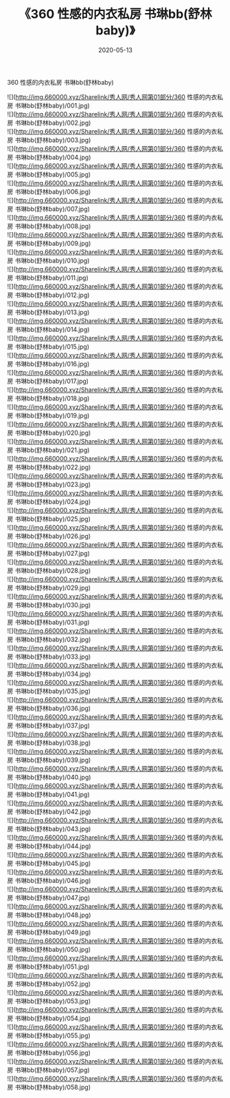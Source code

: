 ﻿---
layout: post
title:  《360 性感的内衣私房 书琳bb(舒林baby)》
date:   2020-05-13
img: http://img.660000.xyz/Sharelink/秀人网/秀人网第01部分/360 性感的内衣私房 书琳bb(舒林baby)/000.jpg
categories: [美女, 清纯, 唯美]
---

360 性感的内衣私房 书琳bb(舒林baby)

  ![](http://img.660000.xyz/Sharelink/秀人网/秀人网第01部分/360 性感的内衣私房 书琳bb(舒林baby)/001.jpg) <br> ![](http://img.660000.xyz/Sharelink/秀人网/秀人网第01部分/360 性感的内衣私房 书琳bb(舒林baby)/002.jpg) <br> ![](http://img.660000.xyz/Sharelink/秀人网/秀人网第01部分/360 性感的内衣私房 书琳bb(舒林baby)/003.jpg) <br> ![](http://img.660000.xyz/Sharelink/秀人网/秀人网第01部分/360 性感的内衣私房 书琳bb(舒林baby)/004.jpg) <br> ![](http://img.660000.xyz/Sharelink/秀人网/秀人网第01部分/360 性感的内衣私房 书琳bb(舒林baby)/005.jpg) <br> ![](http://img.660000.xyz/Sharelink/秀人网/秀人网第01部分/360 性感的内衣私房 书琳bb(舒林baby)/006.jpg) <br> ![](http://img.660000.xyz/Sharelink/秀人网/秀人网第01部分/360 性感的内衣私房 书琳bb(舒林baby)/007.jpg) <br> ![](http://img.660000.xyz/Sharelink/秀人网/秀人网第01部分/360 性感的内衣私房 书琳bb(舒林baby)/008.jpg) <br> ![](http://img.660000.xyz/Sharelink/秀人网/秀人网第01部分/360 性感的内衣私房 书琳bb(舒林baby)/009.jpg) <br> ![](http://img.660000.xyz/Sharelink/秀人网/秀人网第01部分/360 性感的内衣私房 书琳bb(舒林baby)/010.jpg) <br> ![](http://img.660000.xyz/Sharelink/秀人网/秀人网第01部分/360 性感的内衣私房 书琳bb(舒林baby)/011.jpg) <br> ![](http://img.660000.xyz/Sharelink/秀人网/秀人网第01部分/360 性感的内衣私房 书琳bb(舒林baby)/012.jpg) <br> ![](http://img.660000.xyz/Sharelink/秀人网/秀人网第01部分/360 性感的内衣私房 书琳bb(舒林baby)/013.jpg) <br> ![](http://img.660000.xyz/Sharelink/秀人网/秀人网第01部分/360 性感的内衣私房 书琳bb(舒林baby)/014.jpg) <br> ![](http://img.660000.xyz/Sharelink/秀人网/秀人网第01部分/360 性感的内衣私房 书琳bb(舒林baby)/015.jpg) <br> ![](http://img.660000.xyz/Sharelink/秀人网/秀人网第01部分/360 性感的内衣私房 书琳bb(舒林baby)/016.jpg) <br> ![](http://img.660000.xyz/Sharelink/秀人网/秀人网第01部分/360 性感的内衣私房 书琳bb(舒林baby)/017.jpg) <br> ![](http://img.660000.xyz/Sharelink/秀人网/秀人网第01部分/360 性感的内衣私房 书琳bb(舒林baby)/018.jpg) <br> ![](http://img.660000.xyz/Sharelink/秀人网/秀人网第01部分/360 性感的内衣私房 书琳bb(舒林baby)/019.jpg) <br> ![](http://img.660000.xyz/Sharelink/秀人网/秀人网第01部分/360 性感的内衣私房 书琳bb(舒林baby)/020.jpg) <br> ![](http://img.660000.xyz/Sharelink/秀人网/秀人网第01部分/360 性感的内衣私房 书琳bb(舒林baby)/021.jpg) <br> ![](http://img.660000.xyz/Sharelink/秀人网/秀人网第01部分/360 性感的内衣私房 书琳bb(舒林baby)/022.jpg) <br> ![](http://img.660000.xyz/Sharelink/秀人网/秀人网第01部分/360 性感的内衣私房 书琳bb(舒林baby)/023.jpg) <br> ![](http://img.660000.xyz/Sharelink/秀人网/秀人网第01部分/360 性感的内衣私房 书琳bb(舒林baby)/024.jpg) <br> ![](http://img.660000.xyz/Sharelink/秀人网/秀人网第01部分/360 性感的内衣私房 书琳bb(舒林baby)/025.jpg) <br> ![](http://img.660000.xyz/Sharelink/秀人网/秀人网第01部分/360 性感的内衣私房 书琳bb(舒林baby)/026.jpg) <br> ![](http://img.660000.xyz/Sharelink/秀人网/秀人网第01部分/360 性感的内衣私房 书琳bb(舒林baby)/027.jpg) <br> ![](http://img.660000.xyz/Sharelink/秀人网/秀人网第01部分/360 性感的内衣私房 书琳bb(舒林baby)/028.jpg) <br> ![](http://img.660000.xyz/Sharelink/秀人网/秀人网第01部分/360 性感的内衣私房 书琳bb(舒林baby)/029.jpg) <br> ![](http://img.660000.xyz/Sharelink/秀人网/秀人网第01部分/360 性感的内衣私房 书琳bb(舒林baby)/030.jpg) <br> ![](http://img.660000.xyz/Sharelink/秀人网/秀人网第01部分/360 性感的内衣私房 书琳bb(舒林baby)/031.jpg) <br> ![](http://img.660000.xyz/Sharelink/秀人网/秀人网第01部分/360 性感的内衣私房 书琳bb(舒林baby)/032.jpg) <br> ![](http://img.660000.xyz/Sharelink/秀人网/秀人网第01部分/360 性感的内衣私房 书琳bb(舒林baby)/033.jpg) <br> ![](http://img.660000.xyz/Sharelink/秀人网/秀人网第01部分/360 性感的内衣私房 书琳bb(舒林baby)/034.jpg) <br> ![](http://img.660000.xyz/Sharelink/秀人网/秀人网第01部分/360 性感的内衣私房 书琳bb(舒林baby)/035.jpg) <br> ![](http://img.660000.xyz/Sharelink/秀人网/秀人网第01部分/360 性感的内衣私房 书琳bb(舒林baby)/036.jpg) <br> ![](http://img.660000.xyz/Sharelink/秀人网/秀人网第01部分/360 性感的内衣私房 书琳bb(舒林baby)/037.jpg) <br> ![](http://img.660000.xyz/Sharelink/秀人网/秀人网第01部分/360 性感的内衣私房 书琳bb(舒林baby)/038.jpg) <br> ![](http://img.660000.xyz/Sharelink/秀人网/秀人网第01部分/360 性感的内衣私房 书琳bb(舒林baby)/039.jpg) <br> ![](http://img.660000.xyz/Sharelink/秀人网/秀人网第01部分/360 性感的内衣私房 书琳bb(舒林baby)/040.jpg) <br> ![](http://img.660000.xyz/Sharelink/秀人网/秀人网第01部分/360 性感的内衣私房 书琳bb(舒林baby)/041.jpg) <br> ![](http://img.660000.xyz/Sharelink/秀人网/秀人网第01部分/360 性感的内衣私房 书琳bb(舒林baby)/042.jpg) <br> ![](http://img.660000.xyz/Sharelink/秀人网/秀人网第01部分/360 性感的内衣私房 书琳bb(舒林baby)/043.jpg) <br> ![](http://img.660000.xyz/Sharelink/秀人网/秀人网第01部分/360 性感的内衣私房 书琳bb(舒林baby)/044.jpg) <br> ![](http://img.660000.xyz/Sharelink/秀人网/秀人网第01部分/360 性感的内衣私房 书琳bb(舒林baby)/045.jpg) <br> ![](http://img.660000.xyz/Sharelink/秀人网/秀人网第01部分/360 性感的内衣私房 书琳bb(舒林baby)/046.jpg) <br> ![](http://img.660000.xyz/Sharelink/秀人网/秀人网第01部分/360 性感的内衣私房 书琳bb(舒林baby)/047.jpg) <br> ![](http://img.660000.xyz/Sharelink/秀人网/秀人网第01部分/360 性感的内衣私房 书琳bb(舒林baby)/048.jpg) <br> ![](http://img.660000.xyz/Sharelink/秀人网/秀人网第01部分/360 性感的内衣私房 书琳bb(舒林baby)/049.jpg) <br> ![](http://img.660000.xyz/Sharelink/秀人网/秀人网第01部分/360 性感的内衣私房 书琳bb(舒林baby)/050.jpg) <br> ![](http://img.660000.xyz/Sharelink/秀人网/秀人网第01部分/360 性感的内衣私房 书琳bb(舒林baby)/051.jpg) <br> ![](http://img.660000.xyz/Sharelink/秀人网/秀人网第01部分/360 性感的内衣私房 书琳bb(舒林baby)/052.jpg) <br> ![](http://img.660000.xyz/Sharelink/秀人网/秀人网第01部分/360 性感的内衣私房 书琳bb(舒林baby)/053.jpg) <br> ![](http://img.660000.xyz/Sharelink/秀人网/秀人网第01部分/360 性感的内衣私房 书琳bb(舒林baby)/054.jpg) <br> ![](http://img.660000.xyz/Sharelink/秀人网/秀人网第01部分/360 性感的内衣私房 书琳bb(舒林baby)/055.jpg) <br> ![](http://img.660000.xyz/Sharelink/秀人网/秀人网第01部分/360 性感的内衣私房 书琳bb(舒林baby)/056.jpg) <br> ![](http://img.660000.xyz/Sharelink/秀人网/秀人网第01部分/360 性感的内衣私房 书琳bb(舒林baby)/057.jpg) <br> ![](http://img.660000.xyz/Sharelink/秀人网/秀人网第01部分/360 性感的内衣私房 书琳bb(舒林baby)/058.jpg) <br>